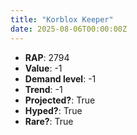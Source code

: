 ```yaml
---
title: "Korblox Keeper"
date: 2025-08-06T00:00:00Z
---
```

- **RAP**: 2794
- **Value**: -1
- **Demand level**: -1
- **Trend**: -1
- **Projected?**: True
- **Hyped?**: True
- **Rare?**: True
